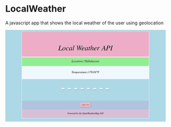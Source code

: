 # LocalWeather
A javascript app that shows the local weather of the user using geolocation


![Display Screen](screenshot.png)
